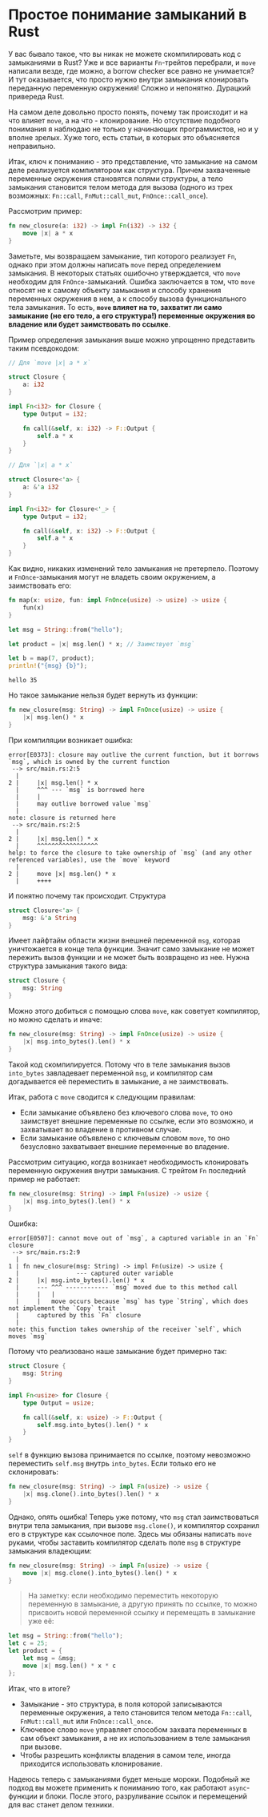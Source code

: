 Простое понимание замыканий в Rust
==================================

У вас бывало такое, что вы никак не можете скомпилировать код с замыканиями в Rust? Уже и все варианты `Fn`-трейтов перебрали, и `move` написали везде, где можно, а borrow checker все равно не унимается? И тут оказывается, что просто нужно внутри замыкания клонировать переданную переменную окружения! Сложно и непонятно. Дурацкий привереда Rust.

На самом деле довольно просто понять, почему так происходит и на что влияет `move`, а на что - клонирование. Но отсутствие подобного понимания я наблюдаю не только у начинающих программистов, но и у вполне зрелых. Хуже того, есть статьи, в которых это объясняется неправильно.

Итак, ключ к пониманию - это представление, что замыкание на самом деле реализуется компилятором как структура. Причем захваченные переменные окружения становятся полями структуры, а тело замыкания становится телом метода для вызова (одного из трех возможных: `Fn::call`, `FnMut::call_mut`, `FnOnce::call_once`).

Рассмотрим пример:

```rust
fn new_closure(a: i32) -> impl Fn(i32) -> i32 {
    move |x| a * x
}
```

Заметьте, мы возвращаем замыкание, тип которого реализует `Fn`, однако при этом должны написать `move` перед определением замыкания. В некоторых статьях ошибочно утверждается, что `move` необходим для `FnOnce`-замыканий. Ошибка заключается в том, что `move` относят не к самому объекту замыкания и способу хранения переменных окружения в нем, а к способу вызова функционального тела замыкания. То есть, **`move` влияет на то, захватит ли само замыкание (не его тело, а его структура!) переменные окружения во владение или будет заимствовать по ссылке**.

Пример определения замыкания выше можно упрощенно представить таким псевдокодом:

```rust
// Для `move |x| a * x`

struct Closure {
    a: i32
}

impl Fn<i32> for Closure {
    type Output = i32;

    fn call(&self, x: i32) -> F::Output {
        self.a * x
    }
}
```

```rust
// Для `|x| a * x`

struct Closure<'a> {
    a: &'a i32
}

impl Fn<i32> for Closure<'_> {
    type Output = i32;

    fn call(&self, x: i32) -> F::Output {
        self.a * x
    }
}
```

Как видно, никаких изменений тело замыкания не претерпело. Поэтому и `FnOnce`-замыкания могут не владеть своим окружением, а заимствовать его:

```rust
fn map(x: usize, fun: impl FnOnce(usize) -> usize) -> usize {
    fun(x)
}

let msg = String::from("hello");

let product = |x| msg.len() * x; // Заимствует `msg`

let b = map(7, product);
println!("{msg} {b}");
```

```
hello 35
```

Но такое замыкание нельзя будет вернуть из функции:

```rust
fn new_closure(msg: String) -> impl FnOnce(usize) -> usize {
    |x| msg.len() * x
}
```

При компиляции возникает ошибка:

```
error[E0373]: closure may outlive the current function, but it borrows `msg`, which is owned by the current function
 --> src/main.rs:2:5
  |
2 |     |x| msg.len() * x
  |     ^^^ --- `msg` is borrowed here
  |     |
  |     may outlive borrowed value `msg`
  |
note: closure is returned here
 --> src/main.rs:2:5
  |
2 |     |x| msg.len() * x
  |     ^^^^^^^^^^^^^^^^^
help: to force the closure to take ownership of `msg` (and any other referenced variables), use the `move` keyword
  |
2 |     move |x| msg.len() * x
  |     ++++
```

И понятно почему так происходит. Структура

```rust
struct Closure<'a> {
    msg: &'a String
}
```

Имеет лайфтайм области жизни внешней переменной `msg`, которая уничтожается в конце тела функции. Значит само замыкание не может пережить вызов функции и не может быть возвращено из нее. Нужна структура замыкания такого вида:

```rust
struct Closure {
    msg: String
}
```

Можно этого добиться с помощью слова `move`, как советует компилятор, но можно сделать и иначе:

```rust
fn new_closure(msg: String) -> impl FnOnce(usize) -> usize {
    |x| msg.into_bytes().len() * x
}
```

Такой код скомпилируется. Потому что в теле замыкания вызов `into_bytes` завладевает переменной `msg`, и компилятор сам догадывается её переместить в замыкание, а не заимствовать.

Итак, работа с `move` сводится к следующим правилам:

- Если замыкание объявлено без ключевого слова `move`, то оно заимствует внешние переменные по ссылке, если это возможно, и захватывает во владение в противном случае.
- Если замыкание объявлено с ключевым словом `move`, то оно безусловно захватывает внешние переменные во владение.

Рассмотрим ситуацию, когда возникает необходимость клонировать переменную окружения внутри замыкания. С трейтом `Fn` последний пример не работает:

```rust
fn new_closure(msg: String) -> impl Fn(usize) -> usize {
    |x| msg.into_bytes().len() * x
}
```

Ошибка:

```
error[E0507]: cannot move out of `msg`, a captured variable in an `Fn` closure
 --> src/main.rs:2:9
  |
1 | fn new_closure(msg: String) -> impl Fn(usize) -> usize {
  |                --- captured outer variable
2 |     |x| msg.into_bytes().len() * x
  |     --- ^^^ ------------ `msg` moved due to this method call
  |     |   |
  |     |   move occurs because `msg` has type `String`, which does not implement the `Copy` trait
  |     captured by this `Fn` closure
  |
note: this function takes ownership of the receiver `self`, which moves `msg`
```

Потому что реализовано наше замыкание будет примерно так:

```rust
struct Closure {
    msg: String
}

impl Fn<usize> for Closure {
    type Output = usize;

    fn call(&self, x: usize) -> F::Output {
        self.msg.into_bytes().len() * x
    }
}
```

`self` в функцию вызова принимается по ссылке, поэтому невозможно переместить `self.msg` внутрь `into_bytes`. Если только его не склонировать:

```rust
fn new_closure(msg: String) -> impl Fn(usize) -> usize {
    |x| msg.clone().into_bytes().len() * x
}
```

Однако, опять ошибка! Теперь уже потому, что `msg` стал заимствоваться внутри тела замыкания, при вызове `msg.clone()`, и компилятор сохранил его в структуре как ссылочное поле. Здесь мы обязаны написать `move` руками, чтобы заставить компилятор сделать поле `msg` в структуре замыкания владеющим:

```rust
fn new_closure(msg: String) -> impl Fn(usize) -> usize {
    move |x| msg.clone().into_bytes().len() * x
}
```

> На заметку: если необходимо переместить некоторую переменную в замыкание, а другую принять по ссылке, то можно присвоить новой переменной ссылку и перемещать в замыкание уже её:
```rust
let msg = String::from("hello");
let c = 25;
let product = {
    let msg = &msg;
    move |x| msg.len() * x * c
};
 ```

Итак, что в итоге?

- Замыкание - это структура, в поля которой записываются переменные окружения, а тело становится телом метода `Fn::call`, `FnMut::call_mut` или `FnOnce::call_once`.
- Ключевое слово `move` управляет способом захвата переменных в сам объект замыкания, а не их использованием в теле замыкания при вызове.
- Чтобы разрешить конфликты владения в самом теле, иногда приходится использовать клонирование.

Надеюсь теперь с замыканиями будет меньше мороки. Подобный же подход вы можете применить к пониманию того, как работают `async`-функции и блоки. После этого, разруливание ссылок и перемещений для вас станет делом техники.
